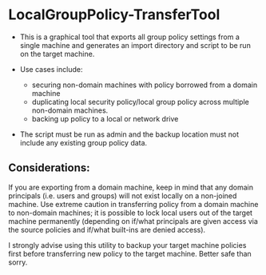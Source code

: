 # LocalGroupPolicy-TransferTool

- This is a graphical tool that exports all group policy settings from a single machine and generates an import directory and script to be run on the target machine.

- Use cases include:
  -  securing non-domain machines with policy borrowed from a domain machine
  -  duplicating local security policy/local group policy across multiple non-domain machines.
  -  backing up policy to a local or network drive

- The script must be run as admin and the backup location must not include any existing group policy data.  


## Considerations:

If you are exporting from a domain machine, keep in mind that any domain principals (i.e. users and groups) will not exist locally on a non-joined machine.  Use extreme caution in transferring policy from a domain machine to non-domain machines; it is possible to lock local users out of the target machine permanently (depending on if/what principals are given access via the source policies and if/what built-ins are denied access).  

I strongly advise using this utility to backup your target machine policies first before transferring new policy to the target machine.  Better safe than sorry.  
